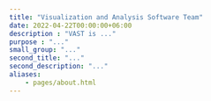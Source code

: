```yaml
---
title: "Visualization and Analysis Software Team"
date: 2022-04-22T00:00:00+06:00
description : "VAST is ..."
purpose : "..."
small_group: "..."
second_title: "..."
second_description: "..."
aliases:
    - pages/about.html
---
```

